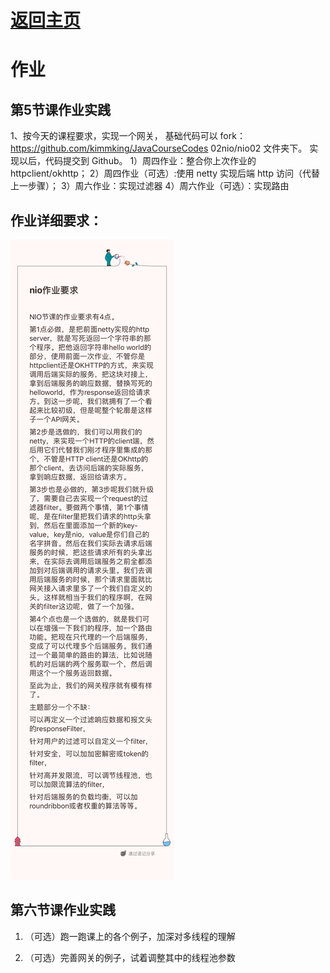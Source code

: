 # [返回主页](index.md)

# 作业

## 第5节课作业实践

1、按今天的课程要求，实现一个网关，
基础代码可以 fork：https://github.com/kimmking/JavaCourseCodes 02nio/nio02 文件夹下。
实现以后，代码提交到 Github。
1）周四作业：整合你上次作业的 httpclient/okhttp；
2）周四作业（可选）:使用 netty 实现后端 http 访问（代替上一步骤）；
3）周六作业：实现过滤器
4）周六作业（可选）：实现路由



## 作业详细要求：

![作业要求](homework.png)



## 第六节课作业实践

1. （可选）跑一跑课上的各个例子，加深对多线程的理解

2. （可选）完善网关的例子，试着调整其中的线程池参数



